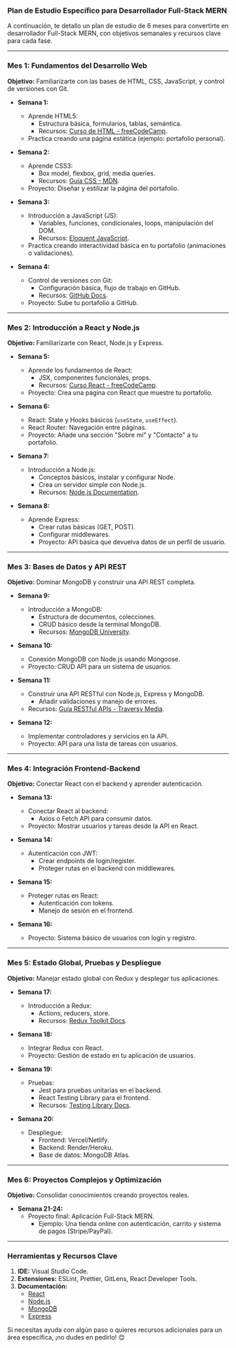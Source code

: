 ### **Plan de Estudio Específico para Desarrollador Full-Stack MERN**

A continuación, te detallo un plan de estudio de 6 meses para convertirte en desarrollador Full-Stack MERN, con objetivos semanales y recursos clave para cada fase.

---

### **Mes 1: Fundamentos del Desarrollo Web**
**Objetivo:** Familiarizarte con las bases de HTML, CSS, JavaScript, y control de versiones con Git.

- **Semana 1:**  
  - Aprende HTML5:
    - Estructura básica, formularios, tablas, semántica.
    - Recursos: [Curso de HTML - freeCodeCamp](https://www.freecodecamp.org/).
  - Practica creando una página estática (ejemplo: portafolio personal).

- **Semana 2:**  
  - Aprende CSS3:
    - Box model, flexbox, grid, media queries.
    - Recursos: [Guía CSS - MDN](https://developer.mozilla.org/es/docs/Web/CSS).  
  - Proyecto: Diseñar y estilizar la página del portafolio.

- **Semana 3:**  
  - Introducción a JavaScript (JS):
    - Variables, funciones, condicionales, loops, manipulación del DOM.
    - Recursos: [Eloquent JavaScript](https://eloquentjavascript.net/).
  - Practica creando interactividad básica en tu portafolio (animaciones o validaciones).

- **Semana 4:**  
  - Control de versiones con Git:
    - Configuración básica, flujo de trabajo en GitHub.
    - Recursos: [GitHub Docs](https://docs.github.com/).  
  - Proyecto: Sube tu portafolio a GitHub.

---

### **Mes 2: Introducción a React y Node.js**
**Objetivo:** Familiarizarte con React, Node.js y Express.

- **Semana 5:**  
  - Aprende los fundamentos de React:
    - JSX, componentes funcionales, props.
    - Recursos: [Curso React - freeCodeCamp](https://www.freecodecamp.org/).  
  - Proyecto: Crea una página con React que muestre tu portafolio.

- **Semana 6:**  
  - React: State y Hooks básicos (`useState`, `useEffect`).
  - React Router: Navegación entre páginas.
  - Proyecto: Añade una sección "Sobre mí" y "Contacto" a tu portafolio.

- **Semana 7:**  
  - Introducción a Node.js:
    - Conceptos básicos, instalar y configurar Node.
    - Crea un servidor simple con Node.js.
    - Recursos: [Node.js Documentation](https://nodejs.org/en/docs/).

- **Semana 8:**  
  - Aprende Express:
    - Crear rutas básicas (GET, POST).
    - Configurar middlewares.
    - Proyecto: API básica que devuelva datos de un perfil de usuario.

---

### **Mes 3: Bases de Datos y API REST**
**Objetivo:** Dominar MongoDB y construir una API REST completa.

- **Semana 9:**  
  - Introducción a MongoDB:
    - Estructura de documentos, colecciones.
    - CRUD básico desde la terminal MongoDB.
    - Recursos: [MongoDB University](https://university.mongodb.com/).

- **Semana 10:**  
  - Conexión MongoDB con Node.js usando Mongoose.
  - Proyecto: CRUD API para un sistema de usuarios.

- **Semana 11:**  
  - Construir una API RESTful con Node.js, Express y MongoDB.
    - Añadir validaciones y manejo de errores.
  - Recursos: [Guía RESTful APIs - Traversy Media](https://www.youtube.com/watch?v=lY6icfhap2o).

- **Semana 12:**  
  - Implementar controladores y servicios en la API.
  - Proyecto: API para una lista de tareas con usuarios.

---

### **Mes 4: Integración Frontend-Backend**
**Objetivo:** Conectar React con el backend y aprender autenticación.

- **Semana 13:**  
  - Conectar React al backend:
    - Axios o Fetch API para consumir datos.
  - Proyecto: Mostrar usuarios y tareas desde la API en React.

- **Semana 14:**  
  - Autenticación con JWT:
    - Crear endpoints de login/register.
    - Proteger rutas en el backend con middlewares.

- **Semana 15:**  
  - Proteger rutas en React:
    - Autenticación con tokens.
    - Manejo de sesión en el frontend.

- **Semana 16:**  
  - Proyecto: Sistema básico de usuarios con login y registro.

---

### **Mes 5: Estado Global, Pruebas y Despliegue**
**Objetivo:** Manejar estado global con Redux y desplegar tus aplicaciones.

- **Semana 17:**  
  - Introducción a Redux:
    - Actions, reducers, store.
    - Recursos: [Redux Toolkit Docs](https://redux-toolkit.js.org/).

- **Semana 18:**  
  - Integrar Redux con React.
  - Proyecto: Gestión de estado en tu aplicación de usuarios.

- **Semana 19:**  
  - Pruebas:
    - Jest para pruebas unitarias en el backend.
    - React Testing Library para el frontend.
    - Recursos: [Testing Library Docs](https://testing-library.com/).

- **Semana 20:**  
  - Despliegue:
    - Frontend: Vercel/Netlify.
    - Backend: Render/Heroku.
    - Base de datos: MongoDB Atlas.

---

### **Mes 6: Proyectos Complejos y Optimización**
**Objetivo:** Consolidar conocimientos creando proyectos reales.

- **Semana 21-24:**  
  - Proyecto final: Aplicación Full-Stack MERN.
    - Ejemplo: Una tienda online con autenticación, carrito y sistema de pagos (Stripe/PayPal).

---

### **Herramientas y Recursos Clave**
1. **IDE:** Visual Studio Code.
2. **Extensiones:** ESLint, Prettier, GitLens, React Developer Tools.
3. **Documentación:** 
   - [React](https://react.dev/)
   - [Node.js](https://nodejs.org/)
   - [MongoDB](https://www.mongodb.com/)
   - [Express](https://expressjs.com/)

Si necesitas ayuda con algún paso o quieres recursos adicionales para un área específica, ¡no dudes en pedirlo! 😊

